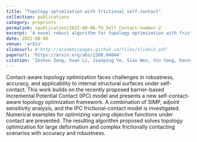 ```yaml
---
title: "Topology optimization with frictional self-contact"
collection: publications
category: preprints
permalink: /publication/2022-08-06-TO_Self_Contact-number-2
excerpt: 'A novel robust algorithm for topology optimization with frictional self-contact.'
date: 2022-08-06
venue: 'arXiv'
slidesurl: #'http://academicpages.github.io/files/slides2.pdf'
paperurl: 'https://arxiv.org/abs/2208.04844'
citation: 'Zeshun Zong, Xuan Li, Jianping Ye, Sian Wen, Yin Yang, Danny M Kaufman, Minchen Li, Chenfanfu Jiang'
---
```


Contact-aware topology optimization faces challenges in robustness, accuracy, and applicability to internal structural surfaces under self-contact. This work builds on the recently proposed barrier-based Incremental Potential Contact (IPC) model and presents a new self-contact-aware topology optimization framework. A combination of SIMP, adjoint sensitivity analysis, and the IPC frictional-contact model is investigated. Numerical examples for optimizing varying objective functions under contact are presented. The resulting algorithm proposed solves topology optimization for large deformation and complex frictionally contacting scenarios with accuracy and robustness.